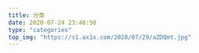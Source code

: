 ```yaml
---
title: 分类
date: 2020-07-24 23:48:50
type: "categories"
top_img: "https://s1.ax1x.com/2020/07/29/aZDQmt.jpg"
---
```

